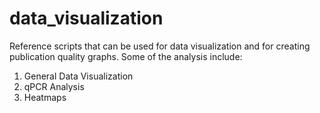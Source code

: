 # data_visualization
Reference scripts that can be used for data visualization and for creating publication quality graphs. Some of the analysis include:
1. General Data Visualization
2. qPCR Analysis
3. Heatmaps
